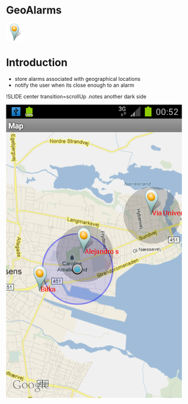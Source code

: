 <!SLIDE title-slide>

# GeoAlarms #
![logo](geoalarms.png)

<!SLIDE bullets transition=fade>

# Introduction #

* store alarms associated with geographical locations 
* notify the user when its close enough to an alarm

!SLIDE center transition=scrollUp
.notes another dark side

![screenshot](screenshot.png)
